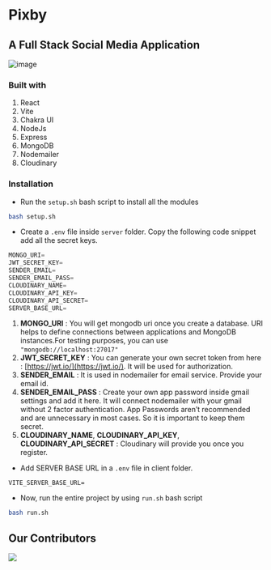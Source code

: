 # Pixby

## A Full Stack Social Media Application

![image](https://user-images.githubusercontent.com/73098407/194613958-20b79c70-48c0-4d3a-98f8-abbfa6675fe8.png)

### Built with

1. React
2. Vite
3. Chakra UI
4. NodeJs
5. Express
6. MongoDB
7. Nodemailer
8. Cloudinary

### Installation

- Run the `setup.sh` bash script to install all the modules

```bash
bash setup.sh
```

- Create a `.env` file inside `server` folder. Copy the following code
  snippet add all the secret keys.

```js
MONGO_URI=
JWT_SECRET_KEY=
SENDER_EMAIL=
SENDER_EMAIL_PASS=
CLOUDINARY_NAME=
CLOUDINARY_API_KEY=
CLOUDINARY_API_SECRET=
SERVER_BASE_URL=
```

1. **MONGO_URI** : You will get mongodb uri once you create a database. URI
   helps to define connections between applications and MongoDB instances.For
   testing purposes, you can use `"mongodb://localhost:27017"`
2. **JWT_SECRET_KEY** : You can generate your own secret token from here :
   [https://jwt.io/](https://jwt.io/). It will be used for authorization.
3. **SENDER_EMAIL** : It is used in nodemailer for email service. Provide your
   email id.
4. **SENDER_EMAIL_PASS** : Create your own app password inside gmail settings
   and add it here. It will connect nodemailer with your gmail without 2 factor
   authentication. App Passwords aren’t recommended and are unnecessary in most
   cases. So it is important to keep them secret.
5. **CLOUDINARY_NAME**, **CLOUDINARY_API_KEY**, **CLOUDINARY_API_SECRET** :
   Cloudinary will provide you once you register.

- Add SERVER BASE URL in a `.env` file in client folder.
```
VITE_SERVER_BASE_URL=
```

- Now, run the entire project by using `run.sh` bash script

```bash
bash run.sh
```

## Our Contributors

<a href="https://github.com/rwiteshbera/Pixby/graphs/contributors">
  <img src="https://contrib.rocks/image?repo=rwiteshbera/Pixby" />
</a>
